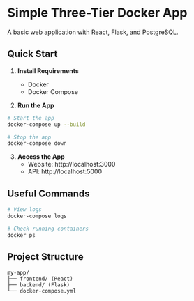 # Simple Three-Tier Docker App

A basic web application with React, Flask, and PostgreSQL.

## Quick Start

1. **Install Requirements**
   - Docker
   - Docker Compose

2. **Run the App**

```bash
# Start the app
docker-compose up --build

# Stop the app
docker-compose down
```

3. **Access the App**
   - Website: http://localhost:3000
   - API: http://localhost:5000

## Useful Commands

```bash
# View logs
docker-compose logs

# Check running containers
docker ps
```

## Project Structure

```
my-app/
├── frontend/ (React)
├── backend/ (Flask)
└── docker-compose.yml
```

